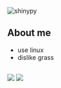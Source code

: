 <p align="left"> <img src="https://komarev.com/ghpvc/?username=shinypy&label=Profile%20views&color=0e75b6&style=flat" alt="shinypy" /> </p>


## About me
- use linux
- dislike grass

##

<img src="https://discord.c99.nl/widget/theme-2/656757505426325527.png"/>

<img src="https://github-readme-stats.vercel.app/api/top-langs/?username=shinyPy"/>

